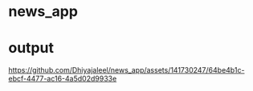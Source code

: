 # news_app

# output

https://github.com/Dhiyajaleel/news_app/assets/141730247/64be4b1c-ebcf-4477-ac16-4a5d02d9933e

